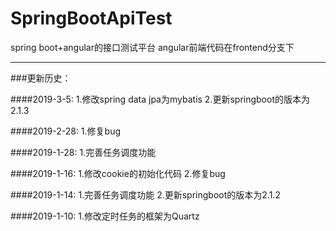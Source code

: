 # SpringBootApiTest
spring boot+angular的接口测试平台
angular前端代码在frontend分支下

---
###更新历史：

####2019-3-5:
    1.修改spring data jpa为mybatis
    2.更新springboot的版本为2.1.3
    
####2019-2-28:
    1.修复bug
    
####2019-1-28:
    1.完善任务调度功能
    
####2019-1-16:
    1.修改cookie的初始化代码
    2.修复bug
    
####2019-1-14:
    1.完善任务调度功能
    2.更新springboot的版本为2.1.2
    
####2019-1-10:
    1.修改定时任务的框架为Quartz
